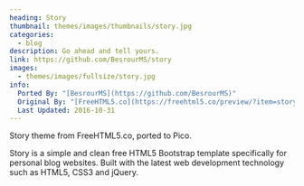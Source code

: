 ```yaml
---
heading: Story
thumbnail: themes/images/thumbnails/story.jpg
categories:
  - blog
description: Go ahead and tell yours.
link: https://github.com/BesrourMS/story
images:
  - themes/images/fullsize/story.jpg
info:
  Ported By: "[BesrourMS](https://github.com/BesrourMS)"
  Original By: "[FreeHTML5.co](https://freehtml5.co/preview/?item=story-free-html5-bootstrap-template-for-personal-blog-websites)"
  Last Updated: 2016-10-31
---
```


Story theme from FreeHTML5.co, ported to Pico.

Story is a simple and clean free HTML5 Bootstrap template specifically for personal blog websites. Built with the latest web development technology such as HTML5, CSS3 and jQuery.
